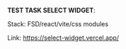 **TEST TASK SELECT WIDGET**:

Stack: FSD/react/vite/css modules

Link: https://select-widget.vercel.app/
